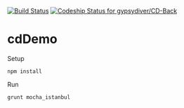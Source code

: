 [ ![Build Status](https://snap-ci.com/gipsydiver/CD-Back/branch/master/build_image)](https://snap-ci.com/gipsydiver/CD-Back/branch/master)
[ ![Codeship Status for gypsydiver/CD-Back](https://codeship.com/projects/e34c63b0-109b-0134-0bb4-460e88f4c0c0/status?branch=master)](https://codeship.com/projects/157049)
# cdDemo

Setup
```
npm install
```

Run
```
grunt mocha_istanbul
```
